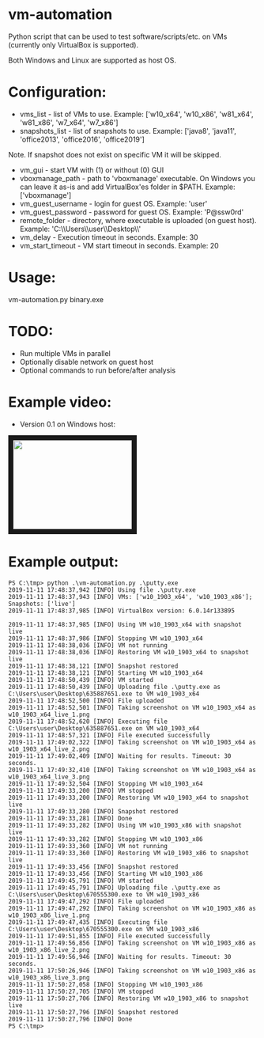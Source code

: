 # vm-automation
Python script that can be used to test software/scripts/etc. on VMs (currently only VirtualBox is supported).

Both Windows and Linux are supported as host OS.

# Configuration:
* vms_list - list of VMs to use. Example: ['w10_x64', 'w10_x86', 'w81_x64', 'w81_x86', 'w7_x64', 'w7_x86']
* snapshots_list - list of snapshots to use. Example: ['java8', 'java11', 'office2013', 'office2016', 'office2019']

Note. If snapshot does not exist on specific VM it will be skipped.

* vm_gui - start VM with (1) or without (0) GUI
* vboxmanage_path - path to 'vboxmanage' executable. On Windows you can leave it as-is and add VirtualBox'es folder in $PATH. Example: ['vboxmanage']
* vm_guest_username - login for guest OS. Example: 'user'
* vm_guest_password - password for guest OS. Example: 'P@ssw0rd'
* remote_folder - directory, where executable is uploaded (on guest host). Example: 'C:\\\\Users\\\\user\\\\Desktop\\\\'
* vm_delay - Execution timeout in seconds. Example: 30
* vm_start_timeout - VM start timeout in seconds. Example: 20

# Usage:
vm-automation.py binary.exe

# TODO:
* Run multiple VMs in parallel
* Optionally disable network on guest host
* Optional commands to run before/after analysis

# Example video:
* Version 0.1 on Windows host:

<a href="http://www.youtube.com/watch?feature=player_embedded&v=IMrZaJPqVlA" target="_blank"><img src="http://img.youtube.com/vi/IMrZaJPqVlA/0.jpg" width="240" height="180" border="10" /></a>

# Example output:
```
PS C:\tmp> python .\vm-automation.py .\putty.exe
2019-11-11 17:48:37,942 [INFO] Using file .\putty.exe
2019-11-11 17:48:37,943 [INFO] VMs: ['w10_1903_x64', 'w10_1903_x86']; Snapshots: ['live']
2019-11-11 17:48:37,985 [INFO] VirtualBox version: 6.0.14r133895

2019-11-11 17:48:37,985 [INFO] Using VM w10_1903_x64 with snapshot live
2019-11-11 17:48:37,986 [INFO] Stopping VM w10_1903_x64
2019-11-11 17:48:38,036 [INFO] VM not running
2019-11-11 17:48:38,036 [INFO] Restoring VM w10_1903_x64 to snapshot live
2019-11-11 17:48:38,121 [INFO] Snapshot restored
2019-11-11 17:48:38,121 [INFO] Starting VM w10_1903_x64
2019-11-11 17:48:50,439 [INFO] VM started
2019-11-11 17:48:50,439 [INFO] Uploading file .\putty.exe as C:\Users\user\Desktop\635887651.exe to VM w10_1903_x64
2019-11-11 17:48:52,500 [INFO] File uploaded
2019-11-11 17:48:52,501 [INFO] Taking screenshot on VM w10_1903_x64 as w10_1903_x64_live_1.png
2019-11-11 17:48:52,620 [INFO] Executing file C:\Users\user\Desktop\635887651.exe on VM w10_1903_x64
2019-11-11 17:48:57,321 [INFO] File executed successfully
2019-11-11 17:49:02,322 [INFO] Taking screenshot on VM w10_1903_x64 as w10_1903_x64_live_2.png
2019-11-11 17:49:02,409 [INFO] Waiting for results. Timeout: 30 seconds.
2019-11-11 17:49:32,410 [INFO] Taking screenshot on VM w10_1903_x64 as w10_1903_x64_live_3.png
2019-11-11 17:49:32,504 [INFO] Stopping VM w10_1903_x64
2019-11-11 17:49:33,200 [INFO] VM stopped
2019-11-11 17:49:33,200 [INFO] Restoring VM w10_1903_x64 to snapshot live
2019-11-11 17:49:33,280 [INFO] Snapshot restored
2019-11-11 17:49:33,281 [INFO] Done
2019-11-11 17:49:33,282 [INFO] Using VM w10_1903_x86 with snapshot live
2019-11-11 17:49:33,282 [INFO] Stopping VM w10_1903_x86
2019-11-11 17:49:33,360 [INFO] VM not running
2019-11-11 17:49:33,360 [INFO] Restoring VM w10_1903_x86 to snapshot live
2019-11-11 17:49:33,456 [INFO] Snapshot restored
2019-11-11 17:49:33,456 [INFO] Starting VM w10_1903_x86
2019-11-11 17:49:45,791 [INFO] VM started
2019-11-11 17:49:45,791 [INFO] Uploading file .\putty.exe as C:\Users\user\Desktop\670555300.exe to VM w10_1903_x86
2019-11-11 17:49:47,292 [INFO] File uploaded
2019-11-11 17:49:47,292 [INFO] Taking screenshot on VM w10_1903_x86 as w10_1903_x86_live_1.png
2019-11-11 17:49:47,435 [INFO] Executing file C:\Users\user\Desktop\670555300.exe on VM w10_1903_x86
2019-11-11 17:49:51,855 [INFO] File executed successfully
2019-11-11 17:49:56,856 [INFO] Taking screenshot on VM w10_1903_x86 as w10_1903_x86_live_2.png
2019-11-11 17:49:56,946 [INFO] Waiting for results. Timeout: 30 seconds.
2019-11-11 17:50:26,946 [INFO] Taking screenshot on VM w10_1903_x86 as w10_1903_x86_live_3.png
2019-11-11 17:50:27,058 [INFO] Stopping VM w10_1903_x86
2019-11-11 17:50:27,705 [INFO] VM stopped
2019-11-11 17:50:27,706 [INFO] Restoring VM w10_1903_x86 to snapshot live
2019-11-11 17:50:27,796 [INFO] Snapshot restored
2019-11-11 17:50:27,796 [INFO] Done
PS C:\tmp>
```


